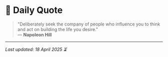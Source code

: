 # 📜 Daily Quote

> "Deliberately seek the company of people who influence you to think and act on building the life you desire."  
> — **Napoleon Hill**

---

_Last updated: 18 April 2025 ⏳_
